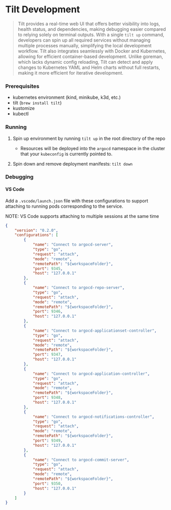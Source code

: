 # Tilt Development

> Tilt provides a real-time web UI that offers better visibility into logs, health status, and dependencies, making debugging easier compared to relying solely on terminal outputs. With a single `tilt up` command, developers can spin up all required services without managing multiple processes manually, simplifying the local development workflow. Tilt also integrates seamlessly with Docker and Kubernetes, allowing for efficient container-based development. Unlike goreman, which lacks dynamic config reloading, Tilt can detect and apply changes to Kubernetes YAML and Helm charts without full restarts, making it more efficient for iterative development.

### Prerequisites
* kubernetes environment (kind, minikube, k3d, etc.)
* tilt (`brew install tilt`)
* kustomize
* kubectl

### Running
1. Spin up environment by running `tilt up` in the root directory of the repo
    * Resources will be deployed into the `argocd` namespace in the cluster that your `kubeconfig` is currently pointed to. 

2. Spin down and remove deployment manifests: `tilt down`

### Debugging

#### VS Code
Add a `.vscode/launch.json` file with these configurations to support attaching to running pods corresponding to the service. 

NOTE: VS Code supports attaching to multiple sessions at the same time

```json
{
    "version": "0.2.0",
    "configurations": [
        {
            "name": "Connect to argocd-server",
            "type": "go",
            "request": "attach",
            "mode": "remote",
            "remotePath": "${workspaceFolder}",
            "port": 9345,
            "host": "127.0.0.1"
        },
        {
            "name": "Connect to argocd-repo-server",
            "type": "go",
            "request": "attach",
            "mode": "remote",
            "remotePath": "${workspaceFolder}",
            "port": 9346,
            "host": "127.0.0.1"
        },
        {
            "name": "Connect to argocd-applicationset-controller",
            "type": "go",
            "request": "attach",
            "mode": "remote",
            "remotePath": "${workspaceFolder}",
            "port": 9347,
            "host": "127.0.0.1"
        },
        {
            "name": "Connect to argocd-application-controller",
            "type": "go",
            "request": "attach",
            "mode": "remote",
            "remotePath": "${workspaceFolder}",
            "port": 9348,
            "host": "127.0.0.1"
        },
        {
            "name": "Connect to argocd-notifications-controller",
            "type": "go",
            "request": "attach",
            "mode": "remote",
            "remotePath": "${workspaceFolder}",
            "port": 9349,
            "host": "127.0.0.1"
        },
        {
            "name": "Connect to argocd-commit-server",
            "type": "go",
            "request": "attach",
            "mode": "remote",
            "remotePath": "${workspaceFolder}",
            "port": 9350,
            "host": "127.0.0.1"
        }
    ]
}
```